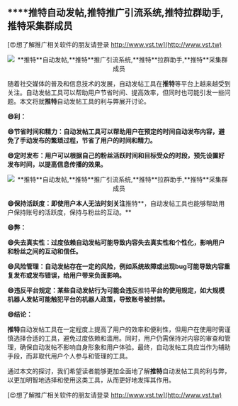 ## ****推特**自动发帖,**推特**推广引流系统,**推特**拉群助手,**推特**采集群成员**

[😍想了解推广相关软件的朋友请登录 http://www.vst.tw](http://www.vst.tw)

 <center><img src="https://vst.tw/MP4/tuiguang/png/8.png" alt="**推特**自动发帖,**推特**推广引流系统,**推特**拉群助手,**推特**采集群成员"></center>

随着社交媒体的普及和信息技术的发展，自动发帖工具在**推特**等平台上越来越受到关注。自动发帖工具可以帮助用户节省时间、提高效率，但同时也可能引发一些问题。本文将就**推特**自动发帖工具的利与弊展开讨论。

**😄利：**

**😄节省时间和精力：自动发帖工具可以帮助用户在预定的时间自动发布内容，避免了手动发布的繁琐过程，节省了用户的时间和精力。**

**😄定时发布：用户可以根据自己的粉丝活跃时间和目标受众的时段，预先设置好发布时间，以提高信息传播的效果。**

 <center><img src="https://vst.tw/MP4/tuiguang/png/1.png" alt="**推特**自动发帖,**推特**推广引流系统,**推特**拉群助手,**推特**采集群成员"></center>

**😄保持活跃度：即使用户本人无法时刻关注**推特**，自动发帖工具也能够帮助用户保持账号的活跃度，保持与粉丝的互动。**

**😄弊：**

**😄失去真实性：过度依赖自动发帖可能导致内容失去真实性和个性化，影响用户和粉丝之间的互动和信任。**

**😄风险管理：自动发帖存在一定的风险，例如系统故障或出现bug可能导致内容重复发布或发布错误，给用户带来负面影响。**

**😄违反平台规定：某些自动发帖行为可能会违反**推特**平台的使用规定，如大规模机器人发帖可能触犯平台的机器人政策，导致账号被封禁。**

**😄结论：**

**推特**自动发帖工具在一定程度上提高了用户的效率和便利性，但用户在使用时需谨慎选择合适的工具，避免过度依赖和滥用。同时，用户仍需保持对内容的审查和管理，确保自动发帖不影响自身形象和用户体验。最终，自动发帖工具应当作为辅助手段，而非取代用户个人参与和管理的工具。

通过本文的探讨，我们希望读者能够更加全面地了解**推特**自动发帖工具的利与弊，以更加明智地选择和使用这类工具，从而更好地发挥其作用。

[😍想了解推广相关软件的朋友请登录 http://www.vst.tw](http://www.vst.tw)



